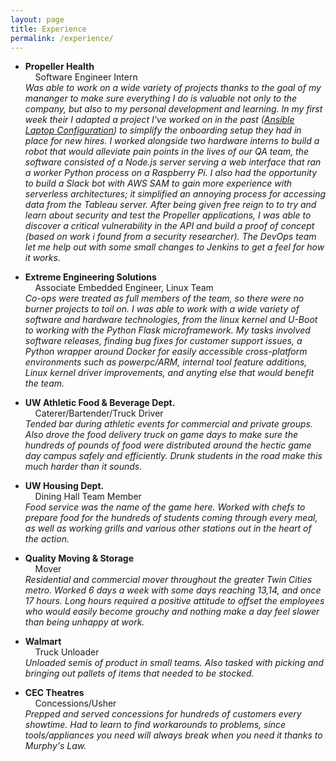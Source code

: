 ```yaml
---
layout: page
title: Experience
permalink: /experience/
---
```

* __Propeller Health__  
&nbsp;&nbsp;&nbsp;&nbsp;Software Engineer Intern  
_Was able to work on a wide variety of projects thanks to the goal of my mananger to make sure everything I do is valuable not only to the company, but also to my personal development and learning. In my first week their I adapted a project I've worked on in the past ([Ansible Laptop Configuration](/projects)) to simplify the onboarding setup they had in place for new hires. I worked alongside two hardware interns to build a robot that would alleviate pain points in the lives of our QA team, the software consisted of a Node.js server serving a web interface that ran a worker Python process on a Raspberry Pi.  I also had the opportunity to build a Slack bot with AWS SAM to gain more experience with serverless architectures; it simplified an annoying process for accessing data from the Tableau server. After being given free reign to to try and learn about security and test the Propeller applications, I was able to discover a critical vulnerability in the API and build a proof of concept (based on work i found from a security researcher).  The DevOps team let me help out with some small changes to Jenkins to get a feel for how it works._

* __Extreme Engineering Solutions__  
&nbsp;&nbsp;&nbsp;&nbsp;Associate Embedded Engineer, Linux Team  
_Co-ops were treated as full members of the team, so there were no burner projects to toil on.  I was able to work with a wide variety of software and hardware technologies, from the linux kernel and U-Boot to working with the Python Flask microframework. My tasks involved software releases, finding bug fixes for customer support issues, a Python wrapper around Docker for easily accessible cross-platform environments such as powerpc/ARM, internal tool feature additions, Linux kernel driver improvements, and anyting else that would benefit the team._

* __UW Athletic Food & Beverage Dept.__  
&nbsp;&nbsp;&nbsp;&nbsp;Caterer/Bartender/Truck Driver  
_Tended bar during athletic events for commercial and private groups.  Also drove the food delivery truck on game days to make sure the hundreds of pounds of food were distributed around the hectic game day campus safely and efficiently.  Drunk students in the road make this much harder than it sounds._

* __UW Housing Dept.__  
&nbsp;&nbsp;&nbsp;&nbsp;Dining Hall Team Member  
_Food service was the name of the game here. Worked with chefs to prepare food for the hundreds of students coming through every meal, as well as working grills and various other stations out in the heart of the action._

* __Quality Moving & Storage__  
&nbsp;&nbsp;&nbsp;&nbsp;Mover  
_Residential and commercial mover throughout the greater Twin Cities metro.  Worked 6 days a week with some days reaching 13,14, and once 17 hours. Long hours required a positive attitude to offset the employees who would easily become grouchy and nothing make a day feel slower than being unhappy at work._

* __Walmart__  
&nbsp;&nbsp;&nbsp;&nbsp;Truck Unloader  
_Unloaded semis of product in small teams.  Also tasked with picking and bringing out pallets of items that needed to be stocked._

* __CEC Theatres__  
&nbsp;&nbsp;&nbsp;&nbsp;Concessions/Usher  
_Prepped and served concessions for hundreds of customers every showtime.  Had to learn to find workarounds to problems, since tools/appliances you need will always break when you need it thanks to Murphy's Law._
